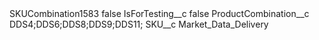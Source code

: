 <?xml version="1.0" encoding="UTF-8"?>
<CustomMetadata xmlns="http://soap.sforce.com/2006/04/metadata" xmlns:xsi="http://www.w3.org/2001/XMLSchema-instance" xmlns:xsd="http://www.w3.org/2001/XMLSchema">
    <label>SKUCombination1583</label>
    <protected>false</protected>
    <values>
        <field>IsForTesting__c</field>
        <value xsi:type="xsd:boolean">false</value>
    </values>
    <values>
        <field>ProductCombination__c</field>
        <value xsi:type="xsd:string">DDS4;DDS6;DDS8;DDS9;DDS11;</value>
    </values>
    <values>
        <field>SKU__c</field>
        <value xsi:type="xsd:string">Market_Data_Delivery</value>
    </values>
</CustomMetadata>
